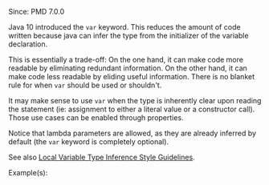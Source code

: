 Since: PMD 7.0.0

Java 10 introduced the `var` keyword. This reduces the amount of code written because java can infer the type
from the initializer of the variable declaration.

This is essentially a trade-off: On the one hand, it can make code more readable by eliminating redundant
information. On the other hand, it can make code less readable by eliding useful information. There is no
blanket rule for when `var` should be used or shouldn't.

It may make sense to use `var` when the type is inherently clear upon reading the statement
(ie: assignment to either a literal value or a constructor call). Those use cases
can be enabled through properties.

Notice that lambda parameters are allowed, as they are already inferred  by default (the `var` keyword
is completely optional).

See also [Local Variable Type Inference Style Guidelines](https://openjdk.org/projects/amber/guides/lvti-style-guide).

Example(s):
```

```
